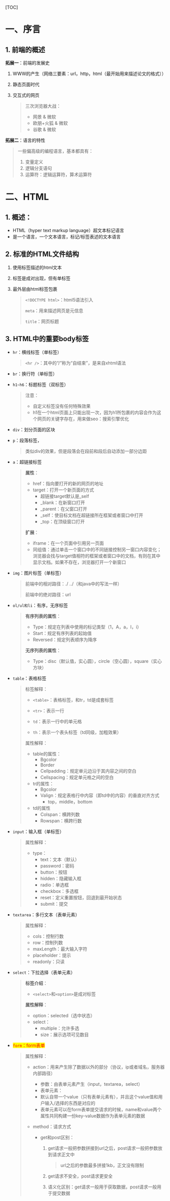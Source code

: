 [TOC]



# 一、序言

## 1. 前端的概述

 **拓展一**：前端的发展史

1. WWW的产生（网络三要素：url，http，html（最开始用来描述论文的格式））

2. 静态页面时代

3. 交互式的网页

   > 三次浏览器大战：
   >
   > - 网景 & 微软
   > - 欧朋+火狐 & 微软
   > - 谷歌 & 微软

**拓展二**：语言的特性

> 一些偏高级的编程语言，基本都具有：
>
> 1. 变量定义
> 2. 逻辑分支语句
> 3. 运算符：逻辑运算符，算术运算符

# 二、HTML

## 1. 概述：

- HTML（hyper text markup language）超文本标记语言
- 是一个语言，一个文本语言，标记/标签表述的文本语言

## 2. 标准的HTML文件结构

1. 使用标签描述的html文本

2. 标签是成对出现，但有单标签

3. 最外层由html标签包裹

   > `<!DOCTYPE html>`：html5语法引入
   > 
   > `meta`：用来描述网页是元信息
   > 
   >`title`：网页标题

## 3. HTML中的重要body标签

- `hr`：横线标签（单标签）

  > `<hr />`：其中的“/”称为“自结束”，是来自xhtml语法

- `br`：换行符（单标签）

- `h1~h6`：标题标签（双标签）

  > 注意：
  >
  > - 自定义标签没有任何特殊效果
  > - h1在一个html页面上只能出现一次，因为h1所包裹的内容会作为这个网页的关键字存在，用来做seo：搜索引擎优化

- `div`：划分页面的区块

- `p`：段落标签，

  > 类似div的效果，但是段落会在段前和段后自动添加一部分边距

- `a`：超链接标签

  > **属性**：
  >
  > - href：指向要打开的新的网页的地址
  > - target：打开一个新页面的方式
  >   - 超链接target默认是_self
  >   - _blank：在新窗口打开
  >   - _parent：在父窗口打开
  >   - _self：使目标文档在超链接所在框架或者窗口中打开
  >   - _top：在顶级窗口打开
  >
  > **扩展**：
  >
  > - iframe：在一个页面中引用另一页面
  > - 同组值：通过单击一个窗口中的不同链接控制另一窗口内容变化；浏览器会找与target值相符的框架或者窗口中的文档，有则在其中显示文档。如果不存在，浏览器打开一个新窗口

- `img`：图片标签（单标签）

  > 前端中的相对路径：./ ../（和java中的写法一样）
  >
  > 前端中的绝对路径：url

- `ol/ul和li`：有序，无序标签

  > **有序列表的属性**：
  >
  > - Type：规定在列表中使用的标记类型（1，A，a，I，i）
  > - Start：规定有序列表的起始值
  > - Reversed：规定列表顺序为降序
  >
  > **无序列表的属性**：
  >
  > - Type：disc（默认值，实心圆），circle（空心圆），square（实心方块）

- `table`：表格标签

  > 标签解释：
  >
  > - `<table>`：表格标签，和tr，td是成套标签
  >
  > - `<tr>`：表示一行
  >
  > - `td`：表示一行中的单元格
  > - `th`：表示一个表头标签（td同级，加粗效果）
  >
  > 属性解释：
  >
  > - table的属性：
  >   - Bgcolor
  >   - Border
  >   - Cellpadding：规定单元边沿于其内容之间的空白
  >   - Cellspacing：规定单元格之间的空白
  > - tr的属性：
  >   - Bgcolor
  >   - Valign：规定表格行中内容（即td中的内容）的垂直对齐方式
  >     - top，middle，bottom
  > - td的属性
  >   - Colspan：横跨列数
  >   - Rowspan：横跨行数

- `input`：输入框（单标签）

  > 属性解释：
  >
  > - type：
  >   - text：文本（默认）
  >   - password：密码
  >   - button：按钮
  >   - hidden：隐藏输入框
  >   - radio：单选框
  >   - checkbox：多选框
  >   - reset：定义重置按钮，回退到最开始状态
  >   - submit：提交
  
- `textarea`：多行文本（表单元素）

  > 属性解释：
  >
  > - cols：控制行数
  > - row：控制列数
  > - maxLength：最大输入字符
  > - placeholder：提示
  > - readonly：只读

- `select`：下拉选择（表单元素）

  > **标签介绍**：
  >
  > - `<select>`和`<option>`是成对标签
  >
  > **属性解释**：
  >
  > - option：selected（选中状态）
  > - select：
  >   - multiple：允许多选
  >   - size：展示选项可见数目

- <span style="background:yellow;color:red">`form`：form表单</span>

  > 属性解释：
  >
  > - action：用来产生除了数据以外的部分（协议，ip或者域名，服务器内部路径）
  >
  >   - 参数：由表单元素产生（input，textarea，select）
  >   - 表单元素：
  >   - 默认自带一个value（只有表单元素有），并且这个value值和用户输入/选择的东西是对应的
  >   - 表单元素可以在form表单提交请求的时候，name和value两个属性共同构建一份key-value数据作为表单元素的数据
  >
  > - method：请求方式
  >
  >   - get和post区别：
  >
  >     1. get请求一般把参数拼接到url之后，post请求一般把参数放到请求正文中
  >
  >        > url之后的参数最多拼接1kb，正文没有限制
  >
  >     2. get请求不安全，post请求更安全
  >
  >     3. 语义化区别：get请求一般用于获取数据，post请求一般用于提交数据

